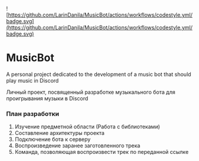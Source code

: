 ![https://github.com/LarinDanila/MusicBot/actions/workflows/codestyle.yml/badge.svg](https://github.com/LarinDanila/MusicBot/actions/workflows/codestyle.yml/badge.svg)
# MusicBot

A personal project dedicated to the development of a music bot that should play music in Discord

Личный проект, посвященный разработке музыкального бота для проигрывания музыки в Discord


### План разработки

1. Изучение предметной области (Работа с библиотеками)
2. Составление архитектуры проекта
3. Подключение бота к серверу
4. Воспроизведение заранее заготовленного трека
5. Команда, позволяющая воспроизвести трек по переданной ссылке
